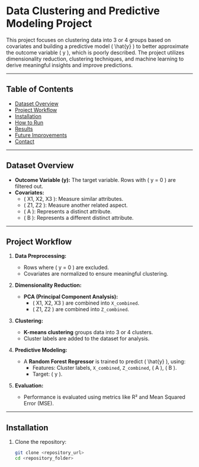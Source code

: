 # Data Clustering and Predictive Modeling Project

This project focuses on clustering data into 3 or 4 groups based on covariates and building a predictive model \( \hat{y} \) to better approximate the outcome variable \( y \), which is poorly described. The project utilizes dimensionality reduction, clustering techniques, and machine learning to derive meaningful insights and improve predictions.

---

## Table of Contents
- [Dataset Overview](#dataset-overview)
- [Project Workflow](#project-workflow)
- [Installation](#installation)
- [How to Run](#how-to-run)
- [Results](#results)
- [Future Improvements](#future-improvements)
- [Contact](#contact)

---

## Dataset Overview
- **Outcome Variable (y):** The target variable. Rows with \( y = 0 \) are filtered out.
- **Covariates:**
  - \( X1, X2, X3 \): Measure similar attributes.
  - \( Z1, Z2 \): Measure another related aspect.
  - \( A \): Represents a distinct attribute.
  - \( B \): Represents a different distinct attribute.

---

## Project Workflow
1. **Data Preprocessing:**
   - Rows where \( y = 0 \) are excluded.
   - Covariates are normalized to ensure meaningful clustering.

2. **Dimensionality Reduction:**
   - **PCA (Principal Component Analysis):**
     - \( X1, X2, X3 \) are combined into `X_combined`.
     - \( Z1, Z2 \) are combined into `Z_combined`.

3. **Clustering:**
   - **K-means clustering** groups data into 3 or 4 clusters.
   - Cluster labels are added to the dataset for analysis.

4. **Predictive Modeling:**
   - A **Random Forest Regressor** is trained to predict \( \hat{y} \), using:
     - Features: Cluster labels, `X_combined`, `Z_combined`, \( A \), \( B \).
     - Target: \( y \).

5. **Evaluation:**
   - Performance is evaluated using metrics like R² and Mean Squared Error (MSE).

---

## Installation
1. Clone the repository:
   ```bash
   git clone <repository_url>
   cd <repository_folder>
